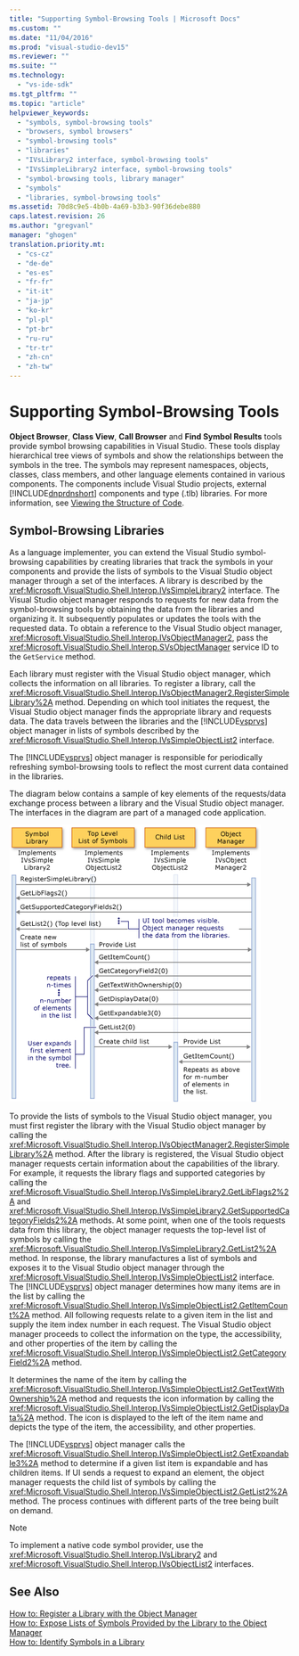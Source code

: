 ```yaml
---
title: "Supporting Symbol-Browsing Tools | Microsoft Docs"
ms.custom: ""
ms.date: "11/04/2016"
ms.prod: "visual-studio-dev15"
ms.reviewer: ""
ms.suite: ""
ms.technology: 
  - "vs-ide-sdk"
ms.tgt_pltfrm: ""
ms.topic: "article"
helpviewer_keywords: 
  - "symbols, symbol-browsing tools"
  - "browsers, symbol browsers"
  - "symbol-browsing tools"
  - "libraries"
  - "IVsLibrary2 interface, symbol-browsing tools"
  - "IVsSimpleLibrary2 interface, symbol-browsing tools"
  - "symbol-browsing tools, library manager"
  - "symbols"
  - "libraries, symbol-browsing tools"
ms.assetid: 70d8c9e5-4b0b-4a69-b3b3-90f36debe880
caps.latest.revision: 26
ms.author: "gregvanl"
manager: "ghogen"
translation.priority.mt: 
  - "cs-cz"
  - "de-de"
  - "es-es"
  - "fr-fr"
  - "it-it"
  - "ja-jp"
  - "ko-kr"
  - "pl-pl"
  - "pt-br"
  - "ru-ru"
  - "tr-tr"
  - "zh-cn"
  - "zh-tw"
---
```

# Supporting Symbol-Browsing Tools
**Object Browser**, **Class View**, **Call Browser** and **Find Symbol Results** tools provide symbol browsing capabilities in Visual Studio. These tools display hierarchical tree views of symbols and show the relationships between the symbols in the tree. The symbols may represent namespaces, objects, classes, class members, and other language elements contained in various components. The components include Visual Studio projects, external [!INCLUDE[dnprdnshort](../../code-quality/includes/dnprdnshort_md.md)] components and type (.tlb) libraries. For more information, see [Viewing the Structure of Code](../../ide/viewing-the-structure-of-code.md).  
  
## Symbol-Browsing Libraries  
 As a language implementer, you can extend the Visual Studio symbol-browsing capabilities by creating libraries that track the symbols in your components and provide the lists of symbols to the Visual Studio object manager through a set of the interfaces. A library is described by the <xref:Microsoft.VisualStudio.Shell.Interop.IVsSimpleLibrary2> interface. The Visual Studio object manager responds to requests for new data from the symbol-browsing tools by obtaining the data from the libraries and organizing it. It subsequently populates or updates the tools with the requested data. To obtain a reference to the Visual Studio object manager, <xref:Microsoft.VisualStudio.Shell.Interop.IVsObjectManager2>, pass the <xref:Microsoft.VisualStudio.Shell.Interop.SVsObjectManager> service ID to the `GetService` method.  
  
 Each library must register with the Visual Studio object manager, which collects the information on all libraries. To register a library, call the <xref:Microsoft.VisualStudio.Shell.Interop.IVsObjectManager2.RegisterSimpleLibrary%2A> method. Depending on which tool initiates the request, the Visual Studio object manager finds the appropriate library and requests data. The data travels between the libraries and the [!INCLUDE[vsprvs](../../code-quality/includes/vsprvs_md.md)] object manager in lists of symbols described by the <xref:Microsoft.VisualStudio.Shell.Interop.IVsSimpleObjectList2> interface.  
  
 The [!INCLUDE[vsprvs](../../code-quality/includes/vsprvs_md.md)] object manager is responsible for periodically refreshing symbol-browsing tools to reflect the most current data contained in the libraries.  
  
 The diagram below contains a sample of key elements of the requests/data exchange process between a library and the Visual Studio object manager. The interfaces in the diagram are part of a managed code application.  
  
 ![Data flow between a library and the object manager](../../extensibility/internals/media/callbrowserdiagram.gif "CallBrowserDiagram")  
  
 To provide the lists of symbols to the Visual Studio object manager, you must first register the library with the Visual Studio object manager by calling the <xref:Microsoft.VisualStudio.Shell.Interop.IVsObjectManager2.RegisterSimpleLibrary%2A> method. After the library is registered, the Visual Studio object manager requests certain information about the capabilities of the library. For example, it requests the library flags and supported categories by calling the <xref:Microsoft.VisualStudio.Shell.Interop.IVsSimpleLibrary2.GetLibFlags2%2A> and <xref:Microsoft.VisualStudio.Shell.Interop.IVsSimpleLibrary2.GetSupportedCategoryFields2%2A> methods. At some point, when one of the tools requests data from this library, the object manager requests the top-level list of symbols by calling the <xref:Microsoft.VisualStudio.Shell.Interop.IVsSimpleLibrary2.GetList2%2A> method. In response, the library manufactures a list of symbols and exposes it to the Visual Studio object manager through the <xref:Microsoft.VisualStudio.Shell.Interop.IVsSimpleObjectList2> interface. The [!INCLUDE[vsprvs](../../code-quality/includes/vsprvs_md.md)] object manager determines how many items are in the list by calling the <xref:Microsoft.VisualStudio.Shell.Interop.IVsSimpleObjectList2.GetItemCount%2A> method. All following requests relate to a given item in the list and supply the item index number in each request. The Visual Studio object manager proceeds to collect the information on the type, the accessibility, and other properties of the item by calling the <xref:Microsoft.VisualStudio.Shell.Interop.IVsSimpleObjectList2.GetCategoryField2%2A> method.  
  
 It determines the name of the item by calling the <xref:Microsoft.VisualStudio.Shell.Interop.IVsSimpleObjectList2.GetTextWithOwnership%2A> method and requests the icon information by calling the <xref:Microsoft.VisualStudio.Shell.Interop.IVsSimpleObjectList2.GetDisplayData%2A> method. The icon is displayed to the left of the item name and depicts the type of the item, the accessibility, and other properties.  
  
 The [!INCLUDE[vsprvs](../../code-quality/includes/vsprvs_md.md)] object manager calls the <xref:Microsoft.VisualStudio.Shell.Interop.IVsSimpleObjectList2.GetExpandable3%2A> method to determine if a given list item is expandable and has children items. If UI sends a request to expand an element, the object manager requests the child list of symbols by calling the <xref:Microsoft.VisualStudio.Shell.Interop.IVsSimpleObjectList2.GetList2%2A> method. The process continues with different parts of the tree being built on demand.  
  
> [!NOTE]
>  To implement a native code symbol provider, use the <xref:Microsoft.VisualStudio.Shell.Interop.IVsLibrary2> and <xref:Microsoft.VisualStudio.Shell.Interop.IVsObjectList2> interfaces.  
  
## See Also  
 [How to: Register a Library with the Object Manager](../../extensibility/internals/how-to-register-a-library-with-the-object-manager.md)   
 [How to: Expose Lists of Symbols Provided by the Library to the Object Manager](../../extensibility/internals/how-to-expose-lists-of-symbols-provided-by-the-library-to-the-object-manager.md)   
 [How to: Identify Symbols in a Library](../../extensibility/internals/how-to-identify-symbols-in-a-library.md)